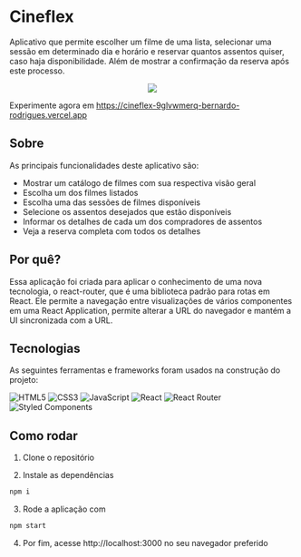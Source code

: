 # Cineflex

Aplicativo que permite escolher um filme de uma lista, selecionar uma sessão em determinado dia e horário e reservar quantos assentos quiser, caso haja disponibilidade. Além de mostrar a confirmação da reserva após este processo.

<div align='center'>
  <img style='ustify-content: center' src='/src/assets/gif/Cineflex.gif' />
</div>

Experimente agora em https://cineflex-9glvwmerq-bernardo-rodrigues.vercel.app

## Sobre

As principais funcionalidades deste aplicativo são:

- Mostrar um catálogo de filmes com sua respectiva visão geral
- Escolha um dos filmes listados
- Escolha uma das sessões de filmes disponíveis
- Selecione os assentos desejados que estão disponíveis
- Informar os detalhes de cada um dos compradores de assentos
- Veja a reserva completa com todos os detalhes

## Por quê?

Essa aplicação foi criada para aplicar o conhecimento de uma nova tecnologia, o react-router, que é uma biblioteca padrão para rotas em React. Ele permite a navegação entre visualizações de vários componentes em uma React Application, permite alterar a URL do navegador e mantém a UI sincronizada com a URL.

## Tecnologias

As seguintes ferramentas e frameworks foram usados na construção do projeto:<br>


  ![HTML5](https://img.shields.io/badge/html5-%23E34F26.svg?style=for-the-badge&logo=html5&logoColor=white)
  ![CSS3](https://img.shields.io/badge/css3-%231572B6.svg?style=for-the-badge&logo=css3&logoColor=white)
  ![JavaScript](https://img.shields.io/badge/javascript-%23323330.svg?style=for-the-badge&logo=javascript&logoColor=%23F7DF1E)
  ![React](https://img.shields.io/badge/react-%2320232a.svg?style=for-the-badge&logo=react&logoColor=%2361DAFB)
  ![React Router](https://img.shields.io/badge/React_Router-CA4245?style=for-the-badge&logo=react-router&logoColor=white)
  ![Styled Components](https://img.shields.io/badge/styled--components-DB7093?style=for-the-badge&logo=styled-components&logoColor=white)


## Como rodar

1. Clone o repositório

2. Instale as dependências
```bash
npm i
```

3. Rode a aplicação com
```bash
npm start
```

4. Por fim, acesse http://localhost:3000 no seu navegador preferido
